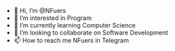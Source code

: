 - 👋 Hi, I’m @NFuers
- 👀 I’m interested in Program
- 🌱 I’m currently learning Computer Science
- 💞️ I’m looking to collaborate on Software Development
- 📫 How to reach me NFuers in Telegram

<!---
NFuers/NFuers is a ✨ special ✨ repository because its `README.md` (this file) appears on your GitHub profile.
You can click the Preview link to take a look at your changes.
--->
